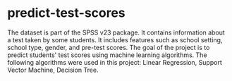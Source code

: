 # predict-test-scores

The dataset is part of the SPSS v23 package. It contains information about a test taken by some students. It includes features such as school setting, school type, gender, and pre-test scores. The goal of the project is to predict students' test scores using machine learning algorithms. The following algorithms were used in this project: Linear Regression, Support Vector Machine, Decision Tree.
